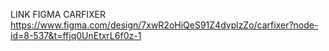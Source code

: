 LINK FIGMA CARFIXER
https://www.figma.com/design/7xwR2oHiQeS91Z4dvplzZo/carfixer?node-id=8-537&t=ffjq0UnEtxrL6f0z-1
